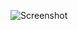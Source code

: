 ![Screenshot](https://raw.githubusercontent.com/Cryakl/Ultimate-RAT-Collection/refs/heads/main/NetShadow/NetShadow%201.2%20Beta/Screenshot.png)
